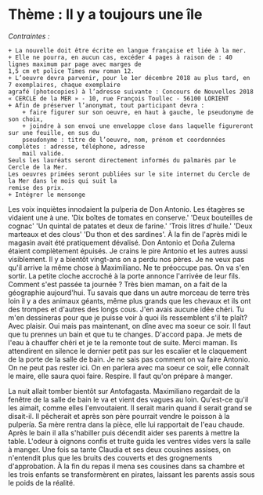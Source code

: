 # Thème : Il y a toujours une île

*Contraintes :*

    + La nouvelle doit être écrite en langue française et liée à la mer. 
    + Elle ne pourra, en aucun cas, excéder 4 pages à raison de : 40 lignes maximum par page avec marges de 
    1,5 cm et police Times new roman 12.
    + L’oeuvre devra parvenir, pour le 1er décembre 2018 au plus tard, en 7 exemplaires, chaque exemplaire 
    agrafé (photocopies) à l’adresse suivante : Concours de Nouvelles 2018
    « CERCLE de la MER » - 10, rue François Toullec - 56100 LORIENT
    + Afin de préserver l’anonymat, tout participant devra :
	    + faire figurer sur son oeuvre, en haut à gauche, le pseudonyme de son choix,
        + joindre à son envoi une enveloppe close dans laquelle figureront sur une feuille, en sus du 
        pseudonyme : titre de l’oeuvre, nom, prénom et coordonnées complètes : adresse, téléphone, adresse 
        mail valide. 
    Seuls les lauréats seront directement informés du palmarès par le Cercle de la Mer.
    Les oeuvres primées seront publiées sur le site internet du Cercle de la Mer dans le mois qui suit la 
    remise des prix.
    + Intégrer le mensonge

Les voix inquiètes innodaient la pulperia de Don Antonio. Les étagères se vidaient une à une. 'Dix boîtes de 
tomates en conserve.' 'Deux bouteilles de cognac' 'Un quintal de patates et deux de farine.' 'Trois litres
d'huile.' 'Deux marteaux et des clous' 'Du thon et des sardines'. À la fin de l'après midi le magasin avait
été pratiquement dévalisé. Don Antonio et Doña Zulema étaient complètement épuisés. Je crains le pire Antonio
et les autres aussi visiblement. Il y a bientôt vingt-ans on a perdu nos pères. Je ne veux pas qu'il arrive 
la même chose à Maximiliano. Ne te préoccupe pas. On va s'en sortir. La petite cloche accroché à la porte 
annonce l'arrivée de leur fils. Comment s'est passée ta journée ? Très bien maman, on a fait de la géographie 
aujourd'hui. Tu savais que dans un autre morceau de terre très loin il y a des animaux géants, même plus 
grands que les chevaux et ils ont des trompes et d'autres des longs cous. J'en avais aucune idée chéri. Tu
m'en dessineras pour que je puisse voir à quoi ils ressemblent s'il te plaît? Avec plaisir. Oui mais pas 
maintenant, on dîne avec ma soeur ce soir. Il faut que tu prennes un bain et que tu te changes. D'accord papa.
Je mets de l'eau à chauffer chéri et je te la remonte tout de suite. Merci maman.
Ils attendirent en silence le dernier petit pas sur les escalier et le claquement de la porte de la salle de 
bain. Je ne sais pas comment on va faire Antonio. On ne peut pas rester ici. On en parlera avec ma soeur ce
soir, elle connaît le maire, elle saura quoi faire. Respire. Il faut qu'on prépare à manger.

La nuit allait tomber bientôt sur Antofagasta. Maximiliano regardait de la fenêtre de la salle de bain le va 
et vient des vagues au loin. Qu'est-ce qu'il les aimait, comme elles l'envoutaient. Il serait marin quand il
serait grand se disait-il. Il pêcherait et après son père pourrait vendre le poisson à la pulpería. Sa mère 
rentra dans la pièce, elle lui rapportait de l'eau chaude.
Après le bain il alla s'habiller puis décendit aider ses parents à mettre la table. L'odeur à oignons confis
et truite guida les ventres vides vers la salle à manger. Une fois sa tante Claudia et ses deux cousines 
assises, on n'entendit plus que les bruits des couverts et des grognements d'approbation. À la fin du repas
il mena ses cousines dans sa chambre et les trois enfants se transformèrent en pirates, laissant les parents
assis sous le poids de la réalité. 